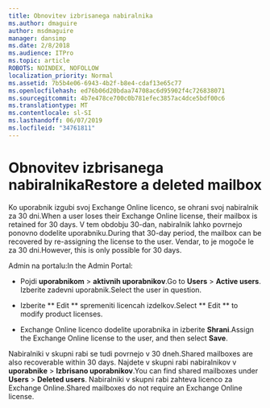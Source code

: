 ```yaml
---
title: Obnovitev izbrisanega nabiralnika
ms.author: dmaguire
author: msdmaguire
manager: dansimp
ms.date: 2/8/2018
ms.audience: ITPro
ms.topic: article
ROBOTS: NOINDEX, NOFOLLOW
localization_priority: Normal
ms.assetid: 7b5b4e06-6943-4b2f-b8e4-cdaf13e65c77
ms.openlocfilehash: ed76b06d20bdaa74708ac6d95902f4c726838071
ms.sourcegitcommit: 4b7e478ce700c0b781efec3857ac4dce5bdf00c6
ms.translationtype: MT
ms.contentlocale: sl-SI
ms.lasthandoff: 06/07/2019
ms.locfileid: "34761811"
---
```

# <a name="restore-a-deleted-mailbox"></a><span data-ttu-id="4071e-102">Obnovitev izbrisanega nabiralnika</span><span class="sxs-lookup"><span data-stu-id="4071e-102">Restore a deleted mailbox</span></span>

<span data-ttu-id="4071e-103">Ko uporabnik izgubi svoj Exchange Online licenco, se ohrani svoj nabiralnik za 30 dni.</span><span class="sxs-lookup"><span data-stu-id="4071e-103">When a user loses their Exchange Online license, their mailbox is retained for 30 days.</span></span> <span data-ttu-id="4071e-104">V tem obdobju 30-dan, nabiralnik lahko povrnejo ponovno dodelite uporabniku.</span><span class="sxs-lookup"><span data-stu-id="4071e-104">During that 30-day period, the mailbox can be recovered by re-assigning the license to the user.</span></span> <span data-ttu-id="4071e-105">Vendar, to je mogoče le za 30 dni.</span><span class="sxs-lookup"><span data-stu-id="4071e-105">However, this is only possible for 30 days.</span></span>
  
<span data-ttu-id="4071e-106">Admin na portalu:</span><span class="sxs-lookup"><span data-stu-id="4071e-106">In the Admin Portal:</span></span>
  
- <span data-ttu-id="4071e-107">Pojdi **uporabnikom** \> **aktivnih uporabnikov**.</span><span class="sxs-lookup"><span data-stu-id="4071e-107">Go to **Users** \> **Active users**.</span></span> <span data-ttu-id="4071e-108">Izberite zadevni uporabnik.</span><span class="sxs-lookup"><span data-stu-id="4071e-108">Select the user in question.</span></span>
    
- <span data-ttu-id="4071e-109">Izberite \*\* Edit \*\* spremeniti licencah izdelkov.</span><span class="sxs-lookup"><span data-stu-id="4071e-109">Select \*\* Edit \*\* to modify product licenses.</span></span> 
    
- <span data-ttu-id="4071e-110">Exchange Online licenco dodelite uporabnika in izberite **Shrani**.</span><span class="sxs-lookup"><span data-stu-id="4071e-110">Assign the Exchange Online license to the user, and then select **Save**.</span></span>
    
<span data-ttu-id="4071e-111">Nabiralniki v skupni rabi se tudi povrnejo v 30 dneh.</span><span class="sxs-lookup"><span data-stu-id="4071e-111">Shared mailboxes are also recoverable within 30 days.</span></span> <span data-ttu-id="4071e-112">Najdete v skupni rabi nabiralnikov v **uporabnike** \> **Izbrisano uporabnikov**.</span><span class="sxs-lookup"><span data-stu-id="4071e-112">You can find shared mailboxes under **Users** \> **Deleted users**.</span></span> <span data-ttu-id="4071e-113">Nabiralniki v skupni rabi zahteva licenco za Exchange Online.</span><span class="sxs-lookup"><span data-stu-id="4071e-113">Shared mailboxes do not require an Exchange Online license.</span></span>
  

